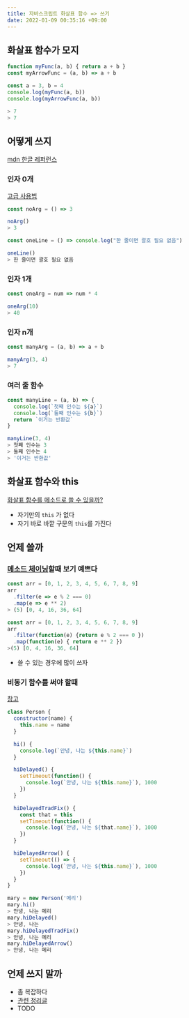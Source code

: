 ```yaml
---
title: 자바스크립트 화살표 함수 => 쓰기
date: 2022-01-09 00:35:16 +09:00
---
```


## 화살표 함수가 모지

```js
function myFunc(a, b) { return a + b }
const myArrowFunc = (a, b) => a + b

const a = 3, b = 4
console.log(myFunc(a, b))
console.log(myArrowFunc(a, b))

> 7
> 7
```

## 어떻게 쓰지

[mdn 한글 레퍼런스](https://developer.mozilla.org/ko/docs/Web/JavaScript/Reference/Functions/Arrow_functions)


### 인자 0개

[고급 사용법](https://developer.mozilla.org/en-US/docs/Web/JavaScript/Reference/Functions/Arrow_functions#advanced_syntax)
```js
const noArg = () => 3

noArg()
> 3

const oneLine = () => console.log("한 줄이면 괄호 필요 없음")

oneLine()
> 한 줄이면 괄호 필요 없음
```

### 인자 1개
```js
const oneArg = num => num * 4

oneArg(10)
> 40
```

### 인자 n개

```js
const manyArg = (a, b) => a + b

manyArg(3, 4)
> 7
```

### 여러 줄 함수
```js
const manyLine = (a, b) => {
  console.log(`첫째 인수는 ${a}`)
  console.log(`둘째 인수는 ${b}`)
  return `이거는 반환값`
}

manyLine(3, 4)
> 첫째 인수는 3
> 둘째 인수는 4
> '이거는 반환값'
```

## 화살표 함수와 this

[화살표 함수를 메소드로 쓸 수 있을까?](https://developer.mozilla.org/en-US/docs/Web/JavaScript/Reference/Functions/Arrow_functions#arrow_functions_used_as_methods)

- 자기만의 `this` 가 없다
- 자기 바로 바깥 구문의 `this`를 가진다



## 언제 쓸까

### [메소드 체이닝](/posts/javascript/method_chain)할때 보기 예쁘다

```js
const arr = [0, 1, 2, 3, 4, 5, 6, 7, 8, 9]
arr
  .filter(e => e % 2 === 0)
  .map(e => e ** 2)
> (5) [0, 4, 16, 36, 64]
```

```js
const arr = [0, 1, 2, 3, 4, 5, 6, 7, 8, 9]
arr
  .filter(function(e) {return e % 2 === 0 })
  .map(function(e) { return e ** 2 })
>(5) [0, 4, 16, 36, 64]
```

- 쓸 수 있는 경우에 많이 쓰자

### 비동기 함수를 써야 할때

[참고](https://developer.mozilla.org/ko/docs/Web/API/setTimeout#this_%EB%AC%B8%EC%A0%9C)

```js
class Person {
  constructor(name) {
    this.name = name
  }

  hi() {
    console.log(`안녕, 나는 ${this.name}`)
  }

  hiDelayed() {
    setTimeout(function() {
      console.log(`안녕, 나는 ${this.name}`), 1000
    })
  }

  hiDelayedTradFix() {
    const that = this
    setTimeout(function() {
      console.log(`안녕, 나는 ${that.name}`), 1000
    })
  }

  hiDelayedArrow() {
    setTimeout(() => {
      console.log(`안녕, 나는 ${this.name}`), 1000
    })
  }
}

mary = new Person('메리')
mary.hi()
> 안녕, 나는 메리
mary.hiDelayed()
> 안녕, 나는
mary.hiDelayedTradFix()
> 안녕, 나는 메리
mary.hiDelayedArrow()
> 안녕, 나는 메리
```

## 언제 쓰지 말까

- 좀 복잡하다
- [관련 정리글](https://vmarchesin.medium.com/javascript-arrow-functions-and-closures-4e53aa30b774)
- TODO
<!--

- `constructor`
- `yield`
-
```js
const obj = {
    i: 10,
    a: () => console.log(this.i, this),
    b: function() { console.log(this.i, this) }
}

obj.a()
> undefined
> Window {0: global, window: Window, self: Window, document: document, name: '', location: Location, …}

obj.b()
> 10
> {i: 10, a: ƒ, b: ƒ}
```
-->
